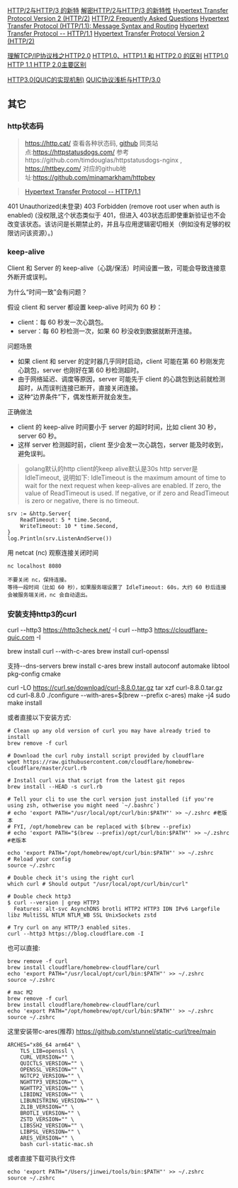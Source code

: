 [HTTP/2与HTTP/3 的新特](https://www.toutiao.com/a6759344542853366279/)
[解密HTTP/2与HTTP/3 的新特性](https://juejin.im/post/5d9abde7e51d4578110dc77f)
[Hypertext Transfer Protocol Version 2 (HTTP/2)](http://http2.github.io/http2-spec/#FrameHeader)
[HTTP/2 Frequently Asked Questions](https://http2.github.io/faq/)
[Hypertext Transfer Protocol (HTTP/1.1): Message Syntax and Routing](https://httpwg.org/specs/rfc7230.html)
[Hypertext Transfer Protocol -- HTTP/1.1](https://datatracker.ietf.org/doc/html/rfc2616)
[Hypertext Transfer Protocol Version 2 (HTTP/2)](https://httpwg.org/specs/rfc7540.html)

[理解TCP/IP协议栈之HTTP2.0](https://www.cnblogs.com/backnullptr/p/12186265.html)
[HTTP1.0、HTTP1.1 和 HTTP2.0 的区别](https://www.cnblogs.com/heluan/p/8620312.html)
[HTTP1.0 HTTP 1.1 HTTP 2.0主要区别](https://blog.csdn.net/linsongbin1/article/details/54980801)

[HTTP3.0(QUIC的实现机制)](https://www.cnblogs.com/chenjinxinlove/p/10104854.html)
[QUIC协议浅析与HTTP/3.0](https://www.jianshu.com/p/bb3eeb36b479)

## 其它

### http状态码
> https://http.cat/ 查看各种状态码, [github](https://github.com/httpcats/http.cat)
> 同类站点:https://httpstatusdogs.com/ 参考https://github.com/timdouglas/httpstatusdogs-nginx , https://httbey.com/ 对应的github地址:https://github.com/minamarkham/httpbey

> [Hypertext Transfer Protocol -- HTTP/1.1](https://datatracker.ietf.org/doc/html/rfc2616#page-57)


401 Unauthorized(未登录)
403 Forbidden (remove root user when auth is enabled) (没权限,这个状态类似于 401，但进入 403状态后即使重新验证也不会改变该状态。该访问是长期禁止的，并且与应用逻辑密切相关（例如没有足够的权限访问该资源）。)


### keep-alive
Client 和 Server 的 keep-alive（心跳/保活）时间设置一致，可能会导致连接意外断开或误判。

为什么“时间一致”会有问题？

假设 client 和 server 都设置 keep-alive 时间为 60 秒：
- client：每 60 秒发一次心跳包。
- server：每 60 秒检测一次，如果 60 秒没收到数据就断开连接。

问题场景

- 如果 client 和 server 的定时器几乎同时启动，client 可能在第 60 秒刚发完心跳包，server 也刚好在第 60 秒检测超时。
- 由于网络延迟、调度等原因，server 可能先于 client 的心跳包到达前就检测超时，从而误判连接已断开，直接关闭连接。
- 这种“边界条件”下，偶发性断开就会发生。

正确做法
- client 的 keep-alive 时间要小于 server 的超时时间，比如 client 30 秒，server 60 秒。
- 这样 server 检测超时前，client 至少会发一次心跳包，server 能及时收到，避免误判。

> golang默认的http client的keep alive默认是30s
> http server是IdleTimeout, 说明如下:
> IdleTimeout is the maximum amount of time to wait for the next request when keep-alives are enabled. 
If zero, the value of ReadTimeout is used. If negative, or if zero and ReadTimeout is zero or negative, there is no timeout.
```
srv := &http.Server{  
    ReadTimeout: 5 * time.Second,
    WriteTimeout: 10 * time.Second,
}
log.Println(srv.ListenAndServe())
```

用 netcat (nc) 观察连接关闭时间
```
nc localhost 8080

不要关闭 nc，保持连接。
等待一段时间（比如 60 秒），如果服务端设置了 IdleTimeout: 60s，大约 60 秒后连接会被服务端关闭，nc 会自动退出。
```

### 安装支持http3的curl
curl --http3 https://http3check.net/ -I
curl --http3 https://cloudflare-quic.com -I

brew install curl --with-c-ares
brew install curl-openssl

支持--dns-servers
brew install c-ares
brew install autoconf automake libtool pkg-config cmake


curl -LO https://curl.se/download/curl-8.8.0.tar.gz
tar xzf curl-8.8.0.tar.gz
cd curl-8.8.0
./configure --with-ares=$(brew --prefix c-ares)
make -j4
sudo make install


或者直接以下安装方式:
```
# Clean up any old version of curl you may have already tried to install
brew remove -f curl

# Download the curl ruby install script provided by cloudflare
wget https://raw.githubusercontent.com/cloudflare/homebrew-cloudflare/master/curl.rb

# Install curl via that script from the latest git repos
brew install --HEAD -s curl.rb

# Tell your cli to use the curl version just installed (if you're using zsh, othwerise you might need `~/.bashrc`)
# echo 'export PATH="/usr/local/opt/curl/bin:$PATH"' >> ~/.zshrc #老版本
# FYI, /opt/homebrew can be replaced with $(brew --prefix)
# echo 'export PATH="$(brew --prefix)/opt/curl/bin:$PATH"' >> ~/.zshrc #老版本

echo 'export PATH="/opt/homebrew/opt/curl/bin:$PATH"' >> ~/.zshrc
# Reload your config
source ~/.zshrc

# Double check it's using the right curl
which curl # Should output "/usr/local/opt/curl/bin/curl"

# Double check http3
$ curl --version | grep HTTP3
  Features: alt-svc AsynchDNS brotli HTTP2 HTTP3 IDN IPv6 Largefile libz MultiSSL NTLM NTLM_WB SSL UnixSockets zstd

# Try curl on any HTTP/3 enabled sites.
curl --http3 https://blog.cloudflare.com -I
```

也可以直接:

```
brew remove -f curl
brew install cloudflare/homebrew-cloudflare/curl
echo 'export PATH="/usr/local/opt/curl/bin:$PATH"' >> ~/.zshrc
source ~/.zshrc

# mac M2
brew remove -f curl
brew install cloudflare/homebrew-cloudflare/curl
echo 'export PATH="/opt/homebrew/opt/curl/bin:$PATH"' >> ~/.zshrc
source ~/.zshrc
```



这里安装带c-ares(推荐)
https://github.com/stunnel/static-curl/tree/main
```
ARCHES="x86_64 arm64" \
    TLS_LIB=openssl \
    CURL_VERSION="" \
    QUICTLS_VERSION="" \
    OPENSSL_VERSION="" \
    NGTCP2_VERSION="" \
    NGHTTP3_VERSION="" \
    NGHTTP2_VERSION="" \
    LIBIDN2_VERSION="" \
    LIBUNISTRING_VERSION="" \
    ZLIB_VERSION="" \
    BROTLI_VERSION="" \
    ZSTD_VERSION="" \
    LIBSSH2_VERSION="" \
    LIBPSL_VERSION="" \
    ARES_VERSION="" \
    bash curl-static-mac.sh
```
或者直接下载可执行文件
```
echo 'export PATH="/Users/jinwei/tools/bin:$PATH"' >> ~/.zshrc
source ~/.zshrc
```